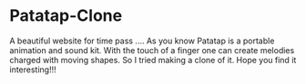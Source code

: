 # Patatap-Clone
A beautiful website for time pass ....
As you know 
      Patatap is a portable animation and sound kit. With the touch of a finger one can create melodies charged with moving shapes. 
     So I tried making a clone of it. 
Hope you find it interesting!!!
